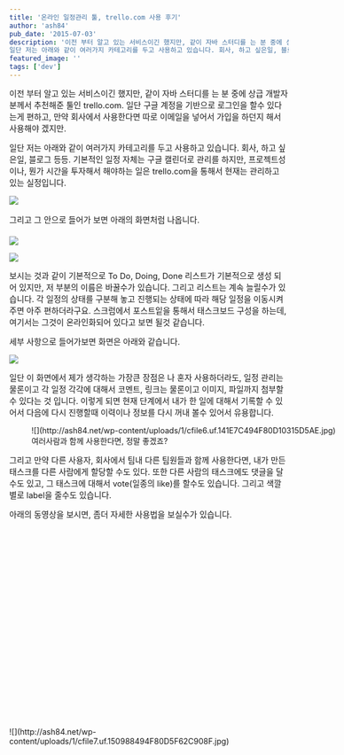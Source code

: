 ```yaml
---
title: '온라인 일정관리 툴, trello.com 사용 후기'
author: 'ash84'
pub_date: '2015-07-03'
description: '이전 부터 알고 있는 서비스이긴 했지만, 같이 자바 스터디를 는 분 중에 상급 개발자분께서 추천해준 툴인 trello.com. 일단 구글 계정을 기반으로 로그인을 할수 있다는게 편하고, 만약 회사에서 사용한다면 따로 이메일을 넣어서 가입을 하던지 해서 사용해야 겠지만. 
일단 저는 아래와 같이 여러가지 카테고리를 두고 사용하고 있습니다. 회사, 하고 싶은일, 블로그 등등. 기본적인 일정 자체는 구글 캘린'
featured_image: ''
tags: ['dev']
---
```



<span style="font-size: 11pt; ">이전 부터 알고 있는 서비스이긴 했지만, 같이 자바 스터디를 는 분 중에 상급 개발자분께서 추천해준 툴인 trello.com. 일단 구글 계정을 기반으로 로그인을 할수 있다는게 편하고, 만약 회사에서 사용한다면 따로 이메일을 넣어서 가입을 하던지 해서 사용해야 겠지만. </span>

<span style="font-size: 11pt; ">일단 저는 아래와 같이 여러가지 카테고리를 두고 사용하고 있습니다. 회사, 하고 싶은일, 블로그 등등. 기본적인 일정 자체는 구글 캘린더로 관리를 하지만, 프로젝트성이나, 뭔가 시간을 투자해서 해야하는 일은 trello.com을 통해서 현재는 관리하고 있는 실정입니다. </span>

![](http://ash84.net/wp-content/uploads/1/cfile10.uf.135505484F80C0590DE4A1.png)

<span style="font-size: 11pt; line-height: 2; ">그리고 그 안으로 들어가 보면 아래의 화면처럼 나옵니다. </span>

![](http://ash84.net/wp-content/uploads/1/cfile6.uf.111C74474F80C0790E5892.png)

![](http://ash84.net/wp-content/uploads/1/cfile7.uf.120802344F80C192101011.png)

<span style="font-size: 11pt; ">보시는 것과 같이 기본적으로 To Do, Doing, Done 리스트가 기본적으로 생성 되어 있지만, 저 부분의 이름은 바꿀수가 있습니다. 그리고 리스트는 계속 늘릴수가 있습니다. 각 일정의 상태를 구분해 놓고 진행되는 상태에 따라 해당 일정을 이동시켜주면 아주 편하더라구요. 스크럼에서 포스트잍을 통해서 태스크보드 구성을 하는데, 여기서는 그것이 온라인화되어 있다고 보면 될것 같습니다. </span>

<span style="font-size: 11pt; ">세부 사항으로 들어가보면 화면은 아래와 같습니다. </span>

![](http://ash84.net/wp-content/uploads/1/cfile6.uf.2021AC3C4F80C1AD0CB5CC.png)

<span style="font-size: 11pt; ">일단 이 화면에서 제가 생각하는 가장큰 장점은 나 혼자 사용하더라도, 일정 관리는 물론이고 각 일정 각각에 대해서 코멘트, 링크는 물론이고 이미지, 파일까지 첨부할 수 있다는 것 입니다. 이렇게 되면 현재 단계에서 내가 한 일에 대해서 기록할 수 있어서 다음에 다시 진행할때 이력이나 정보를 다시 꺼내 볼수 있어서 유용합니다. </span>

<figure class="wp-caption aligncenter" style="width: 640px">![](http://ash84.net/wp-content/uploads/1/cfile6.uf.141E7C494F80D10315D5AE.jpg)<figcaption class="wp-caption-text">여러사람과 함께 사용한다면, 정말 좋겠죠?</figcaption></figure>

<span style="font-size: 11pt; ">그리고 만약 다른 사용자, 회사에서 팀내 다른 팀원들과 함께 사용한다면, 내가 만든 태스크를 다른 사람에게 할당할 수도 있다. 또한 다른 사람의 태스크에도 댓글을 달수도 있고, 그 태스크에 대해서 vote(일종의 like)를 할수도 있습니다. 그리고 색깔별로 label을 줄수도 있습니다. </span>

<span style="font-size: 11pt; ">  
</span>

<span style="font-size: 11pt; ">아래의 동영상을 보시면, 좀더 자세한 사용법을 보실수가 있습니다. </span>

<center><span style="font-size: 11pt; ">  
</span><object style="height: 390px; width: 640px"><param name="movie" value="http://www.youtube.com/v/aaDf1RqeLfo?version=3&feature=player_detailpage"></param><param name="allowFullScreen" value="true"></param><param name="allowScriptAccess" value="always"></param><embed allowfullscreen="true" allowscriptaccess="always" height="360" src="http://www.youtube.com/v/aaDf1RqeLfo?version=3&feature=player_detailpage" type="application/x-shockwave-flash" width="640"></embed></object><span style="font-size: 11pt; ">  
</span></center>![](http://ash84.net/wp-content/uploads/1/cfile7.uf.150988494F80D5F62C908F.jpg)



